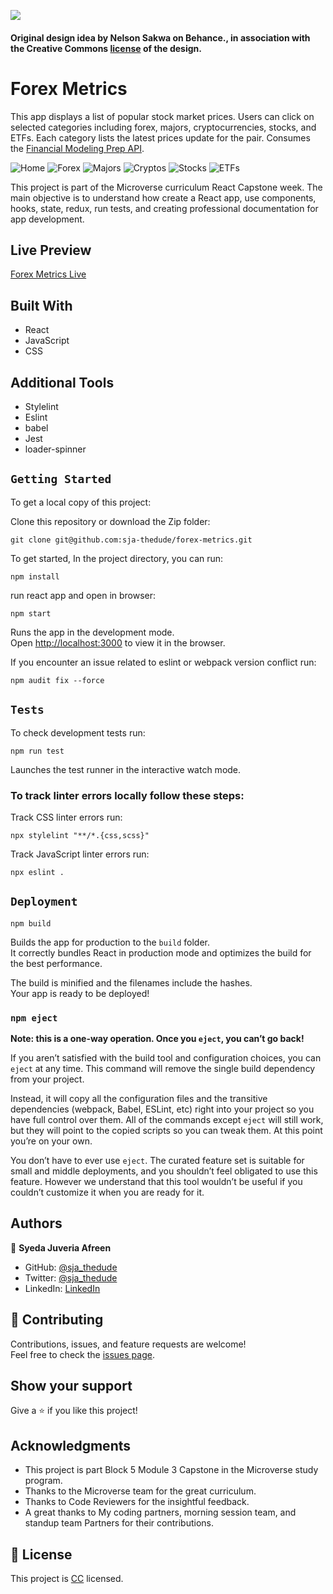 ![](https://img.shields.io/badge/Microverse-blueviolet)

#### Original design idea by **Nelson Sakwa on Behance.**, in association with the Creative Commons [license](./CC.md) of the design.

# Forex Metrics
This app displays a list of popular stock market prices. Users can click on selected categories including forex, majors, cryptocurrencies, stocks, and ETFs. Each category lists the latest prices update for the pair. Consumes the [Financial Modeling Prep API](https://site.financialmodelingprep.com/developer/docs).

![Home](src/assets/home.png)
![Forex](src/assets/forexhp.png)
![Majors](src/assets/majorshp.png)
![Cryptos](src/assets/cryptos.png)
![Stocks](src/assets/stockshp.png)
![ETFs](src/assets/etfs.png)

This project is part of the Microverse curriculum React Capstone week. The main objective is to understand how create a React app, use components, hooks, state, redux, run tests, and creating professional documentation for app development.

## Live Preview
[Forex Metrics Live](https://sja-forex-metrics-webapp.netlify.app)

## Built With

- React
- JavaScript
- CSS

## Additional Tools

- Stylelint
- Eslint
- babel
- Jest
- loader-spinner

## `Getting Started`

To get a local copy of this project:

Clone this repository or download the Zip folder:
```
git clone git@github.com:sja-thedude/forex-metrics.git
```

To get started, In the project directory, you can run:
```
npm install
```
run react app and open in browser:
```
npm start
```
Runs the app in the development mode.\
Open [http://localhost:3000](http://localhost:3000) to view it in the browser.

If you encounter an issue related to eslint or webpack version conflict run:
```
npm audit fix --force
```

## `Tests`
To check development tests run:
```
npm run test
```
Launches the test runner in the interactive watch mode.


### To track linter errors locally follow these steps:  

Track CSS linter errors run:
```
npx stylelint "**/*.{css,scss}"
```
Track JavaScript linter errors run:
```
npx eslint .
```

## `Deployment`
```
npm build
```
Builds the app for production to the `build` folder.\
It correctly bundles React in production mode and optimizes the build for the best performance.

The build is minified and the filenames include the hashes.\
Your app is ready to be deployed!

### `npm eject`

**Note: this is a one-way operation. Once you `eject`, you can’t go back!**

If you aren’t satisfied with the build tool and configuration choices, you can `eject` at any time. This command will remove the single build dependency from your project.

Instead, it will copy all the configuration files and the transitive dependencies (webpack, Babel, ESLint, etc) right into your project so you have full control over them. All of the commands except `eject` will still work, but they will point to the copied scripts so you can tweak them. At this point you’re on your own.

You don’t have to ever use `eject`. The curated feature set is suitable for small and middle deployments, and you shouldn’t feel obligated to use this feature. However we understand that this tool wouldn’t be useful if you couldn’t customize it when you are ready for it.

## Authors

👤 **Syeda Juveria Afreen**

- GitHub: [@sja_thedude](https://github.com/sja-thedude)
- Twitter: [@sja_thedude](https://twitter.com/sja_thedude)
- LinkedIn: [LinkedIn](https://www.linkedin.com/in/sja-thedude)


## 🤝 Contributing

Contributions, issues, and feature requests are welcome!  
Feel free to check the [issues page](https://github.com/sja-thedude/forex-metrics/issues).


## Show your support

Give a ⭐️ if you like this project!

## Acknowledgments

- This project is part Block 5 Module 3 Capstone in the Microverse study program.
- Thanks to the Microverse team for the great curriculum.
- Thanks to Code Reviewers for the insightful feedback.
- A great thanks to My coding partners, morning session team, and standup team Partners for their contributions.

## 📝 License

This project is [CC](./CC.md) licensed.